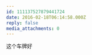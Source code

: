 ```yaml
---
id: 111137527879441724
date: 2016-02-18T06:14:58.000Z
reply: false
media_attachments: 0
---
```


这个车牌好


